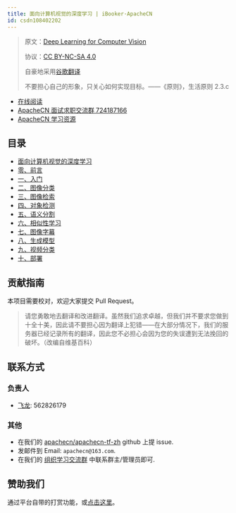 ```yaml
---
title: 面向计算机视觉的深度学习 | iBooker·ApacheCN
id: csdn108402202
---
```


> 原文：[Deep Learning for Computer Vision](https://b-ok.global/book/3490652/6af701)
> 
> 协议：[CC BY-NC-SA 4.0](http://creativecommons.org/licenses/by-nc-sa/4.0/)
> 
> 自豪地采用[谷歌翻译](https://translate.google.cn/)
> 
> 不要担心自己的形象，只关心如何实现目标。——《原则》，生活原则 2.3.c

*   [在线阅读](https://dl.apachecn.org/)
*   [ApacheCN 面试求职交流群 724187166](https://jq.qq.com/?_wv=1027&k=54ujcL3)
*   [ApacheCN 学习资源](http://www.apachecn.org/)

## 目录

*   [面向计算机视觉的深度学习](https://github.com/apachecn/apachecn-dl-zh/blob/master/docs/dl-cv/README.md)
*   [零、前言](https://github.com/apachecn/apachecn-dl-zh/blob/master/docs/dl-cv/00.md)
*   [一、入门](https://github.com/apachecn/apachecn-dl-zh/blob/master/docs/dl-cv/01.md)
*   [二、图像分类](https://github.com/apachecn/apachecn-dl-zh/blob/master/docs/dl-cv/02.md)
*   [三、图像检索](https://github.com/apachecn/apachecn-dl-zh/blob/master/docs/dl-cv/03.md)
*   [四、对象检测](https://github.com/apachecn/apachecn-dl-zh/blob/master/docs/dl-cv/04.md)
*   [五、语义分割](https://github.com/apachecn/apachecn-dl-zh/blob/master/docs/dl-cv/05.md)
*   [六、相似性学习](https://github.com/apachecn/apachecn-dl-zh/blob/master/docs/dl-cv/06.md)
*   [七、图像字幕](https://github.com/apachecn/apachecn-dl-zh/blob/master/docs/dl-cv/07.md)
*   [八、生成模型](https://github.com/apachecn/apachecn-dl-zh/blob/master/docs/dl-cv/08.md)
*   [九、视频分类](https://github.com/apachecn/apachecn-dl-zh/blob/master/docs/dl-cv/09.md)
*   [十、部署](https://github.com/apachecn/apachecn-dl-zh/blob/master/docs/dl-cv/10.md)

## 贡献指南

本项目需要校对，欢迎大家提交 Pull Request。

> 请您勇敢地去翻译和改进翻译。虽然我们追求卓越，但我们并不要求您做到十全十美，因此请不要担心因为翻译上犯错——在大部分情况下，我们的服务器已经记录所有的翻译，因此您不必担心会因为您的失误遭到无法挽回的破坏。（改编自维基百科）

## 联系方式

### 负责人

*   [飞龙](https://github.com/wizardforcel): 562826179

### 其他

*   在我们的 [apachecn/apachecn-tf-zh](https://github.com/apachecn/apachecn-tf-zh) github 上提 issue.
*   发邮件到 Email: `apachecn@163.com`.
*   在我们的 [组织学习交流群](http://www.apachecn.org/organization/348.html) 中联系群主/管理员即可.

## 赞助我们

通过平台自带的打赏功能，或[点击这里](https://imgconvert.csdnimg.cn/aHR0cDovL2hvbWUuYXBhY2hlY24ub3JnL2ltZy9hYm91dC9kb25hdGUuanBn?x-oss-process=image/format,png)。